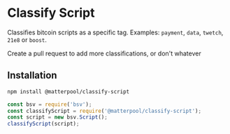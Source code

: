 # Classify Script

Classifies bitcoin scripts as a specific tag. Examples: `payment`, `data`, `twetch`, `21e8` or `boost`.

Create a pull request to add more classifications, or don't whatever

## Installation

```bash
npm install @matterpool/classify-script
```

```javascript
const bsv = require('bsv');
const classifyScript = require('@matterpool/classify-script');
const script = new bsv.Script();
classifyScript(script);
```
